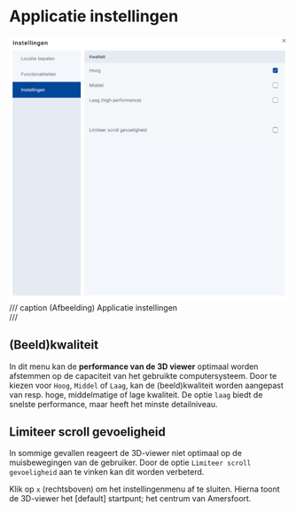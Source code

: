 # Applicatie instellingen

![Building Blocks](../handleiding/imgs/instellingen.sub.png)
/// caption
(Afbeelding) Applicatie instellingen  
///

## (Beeld)kwaliteit

In dit menu kan de **performance van de 3D viewer** optimaal worden afstemmen op de capaciteit van het gebruikte
computersysteem. Door te kiezen voor `Hoog`, `Middel` of `Laag`, kan de (beeld)kwaliteit worden aangepast van resp.
hoge, middelmatige of lage kwaliteit. De optie `laag` biedt de snelste performance, maar heeft het minste detailniveau.

## Limiteer scroll gevoeligheid

In sommige gevallen reageert de 3D-viewer niet optimaal op de muisbewegingen van de gebruiker. Door de optie
`Limiteer scroll gevoeligheid` aan te vinken kan dit worden verbeterd.

Klik op `x` (rechtsboven) om het instellingenmenu af te sluiten. Hierna toont de 3D-viewer het [default] startpunt; het
centrum van Amersfoort.
